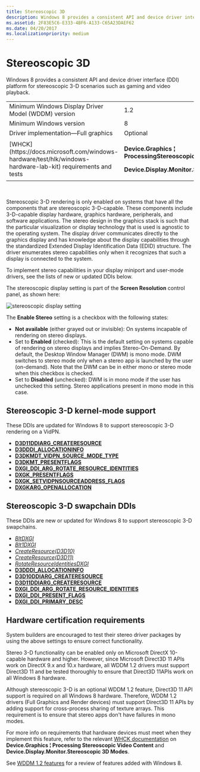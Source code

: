 ```yaml
---
title: Stereoscopic 3D
description: Windows 8 provides a consistent API and device driver interface (DDI) platform for stereoscopic 3-D scenarios such as gaming and video playback.
ms.assetid: 2F83E5C6-E333-4BF6-A133-C65A23DAEF62
ms.date: 04/20/2017
ms.localizationpriority: medium
---
```


# Stereoscopic 3D


Windows 8 provides a consistent API and device driver interface (DDI) platform for stereoscopic 3-D scenarios such as gaming and video playback.

<table>
<colgroup>
<col width="50%" />
<col width="50%" />
</colgroup>
<tbody>
<tr class="odd">
<td align="left">Minimum Windows Display Driver Model (WDDM) version</td>
<td align="left">1.2</td>
</tr>
<tr class="even">
<td align="left">Minimum Windows version</td>
<td align="left">8</td>
</tr>
<tr class="odd">
<td align="left">Driver implementation—Full graphics</td>
<td align="left">Optional</td>
</tr>
<tr class="even">
<td align="left">[WHCK](https://docs.microsoft.com/windows-hardware/test/hlk/windows-hardware-lab-kit) requirements and tests</td>
<td align="left"><p><strong>Device.Graphics ¦ ProcessingStereoscopicVideoContent</strong></p>
<p><strong>Device.Display.Monitor.Stereoscopic3DModes</strong></p></td>
</tr>
</tbody>
</table>

 

Stereoscopic 3-D rendering is only enabled on systems that have all the components that are stereoscopic 3-D-capable. These components include 3-D-capable display hardware, graphics hardware, peripherals, and software applications. The stereo design in the graphics stack is such that the particular visualization or display technology that is used is agnostic to the operating system. The display driver communicates directly to the graphics display and has knowledge about the display capabilities through the standardized Extended Display Identification Data (EDID) structure. The driver enumerates stereo capabilities only when it recognizes that such a display is connected to the system.

To implement stereo capabilities in your display miniport and user-mode drivers, see the lists of new or updated DDIs below.

The stereoscopic display setting is part of the **Screen Resolution** control panel, as shown here:

![stereoscopic display setting](images/stereo3ddisplaysetting.jpg)

The **Enable Stereo** setting is a checkbox with the following states:

-   **Not available** (either grayed out or invisible): On systems incapable of rendering on stereo displays.
-   Set to **Enabled** (checked): This is the default setting on systems capable of rendering on stereo displays and implies Stereo-On-Demand. By default, the Desktop Window Manager (DWM) is mono mode. DWM switches to stereo mode only when a stereo app is launched by the user (on-demand). Note that the DWM can be in either mono or stereo mode when this checkbox is checked.
-   Set to **Disabled** (unchecked): DWM is in mono mode if the user has unchecked this setting. Stereo applications present in mono mode in this case.

## <span id="Stereoscopic_3-D_kernel-mode_support"></span><span id="stereoscopic_3-d_kernel-mode_support"></span><span id="STEREOSCOPIC_3-D_KERNEL-MODE_SUPPORT"></span>Stereoscopic 3-D kernel-mode support


These DDIs are updated for Windows 8 to support stereoscopic 3-D rendering on a VidPN.

-   [**D3D11DDIARG\_CREATERESOURCE**](https://msdn.microsoft.com/library/windows/hardware/ff542062)
-   [**D3DDDI\_ALLOCATIONINFO**](https://msdn.microsoft.com/library/windows/hardware/ff544364)
-   [**D3DKMDT\_VIDPN\_SOURCE\_MODE\_TYPE**](https://msdn.microsoft.com/library/windows/hardware/ff546727)
-   [**D3DKMT\_PRESENTFLAGS**](https://msdn.microsoft.com/library/windows/hardware/ff548179)
-   [**DXGI\_DDI\_ARG\_ROTATE\_RESOURCE\_IDENTITIES**](https://msdn.microsoft.com/library/windows/hardware/ff557476)
-   [**DXGK\_PRESENTFLAGS**](https://msdn.microsoft.com/library/windows/hardware/ff562005)
-   [**DXGK\_SETVIDPNSOURCEADDRESS\_FLAGS**](https://msdn.microsoft.com/library/windows/hardware/ff562052)
-   [**DXGKARG\_OPENALLOCATION**](https://msdn.microsoft.com/library/windows/hardware/ff557609)

## <span id="Stereoscopic_3-D_swapchain_DDIs"></span><span id="stereoscopic_3-d_swapchain_ddis"></span><span id="STEREOSCOPIC_3-D_SWAPCHAIN_DDIS"></span>Stereoscopic 3-D swapchain DDIs


These DDIs are new or updated for Windows 8 to support stereoscopic 3-D swapchains.

-   [*BltDXGI*](https://msdn.microsoft.com/library/windows/hardware/ff538252)
-   [*Blt1DXGI*](https://msdn.microsoft.com/library/windows/hardware/hh406235)
-   [*CreateResource(D3D10)*](https://msdn.microsoft.com/library/windows/hardware/ff540691)
-   [*CreateResource(D3D11)*](https://msdn.microsoft.com/library/windows/hardware/ff540694)
-   [*RotateResourceIdentitiesDXGI*](https://msdn.microsoft.com/library/windows/hardware/ff569514)
-   [**D3DDDI\_ALLOCATIONINFO**](https://msdn.microsoft.com/library/windows/hardware/ff544364)
-   [**D3D10DDIARG\_CREATERESOURCE**](https://msdn.microsoft.com/library/windows/hardware/ff541697)
-   [**D3D11DDIARG\_CREATERESOURCE**](https://msdn.microsoft.com/library/windows/hardware/ff542062)
-   [**DXGI\_DDI\_ARG\_ROTATE\_RESOURCE\_IDENTITIES**](https://msdn.microsoft.com/library/windows/hardware/ff557476)
-   [**DXGI\_DDI\_PRESENT\_FLAGS**](https://msdn.microsoft.com/library/windows/hardware/ff557509)
-   [**DXGI\_DDI\_PRIMARY\_DESC**](https://msdn.microsoft.com/library/windows/hardware/ff557511)

## <span id="Hardware_certification_requirements"></span><span id="hardware_certification_requirements"></span><span id="HARDWARE_CERTIFICATION_REQUIREMENTS"></span>Hardware certification requirements


System builders are encouraged to test their stereo driver packages by using the above settings to ensure correct functionality.

Stereo 3-D functionality can be enabled only on Microsoft DirectX 10-capable hardware and higher. However, since Microsoft Direct3D 11 APIs work on DirectX 9.x and 10.x hardware, all WDDM 1.2 drivers must support Direct3D 11 and be tested thoroughly to ensure that Direct3D 11APIs work on all Windows 8 hardware.

Although stereoscopic 3-D is an optional WDDM 1.2 feature, Direct3D 11 API support is required on all Windows 8 hardware. Therefore, WDDM 1.2 drivers (Full Graphics and Render devices) must support Direct3D 11 APIs by adding support for cross-process sharing of texture arrays. This requirement is to ensure that stereo apps don't have failures in mono modes.

For more info on requirements that hardware devices must meet when they implement this feature, refer to the relevant [WHCK documentation](https://docs.microsoft.com/windows-hardware/test/hlk/windows-hardware-lab-kit) on **Device.Graphics ¦ Processing Stereoscopic Video Content** and **Device.Display.Monitor.Stereoscopic 3D Modes**.

See [WDDM 1.2 features](wddm-v1-2-features.md) for a review of features added with Windows 8.

 

 





